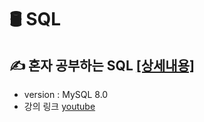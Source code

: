 # 🛢 SQL
 
## ✍ 혼자 공부하는 SQL [[상세내용]](https://github.com/kbjung/SQL/tree/main/MySQL#read.me)
+ version : MySQL 8.0
+ 강의 링크 [youtube](https://youtube.com/playlist?list=PLVsNizTWUw7GCfy5RH27cQL5MeKYnl8Pm)
